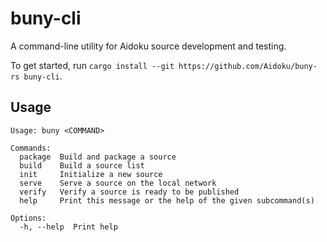 # buny-cli

A command-line utility for Aidoku source development and testing.

To get started, run `cargo install --git https://github.com/Aidoku/buny-rs buny-cli`.

## Usage

```
Usage: buny <COMMAND>

Commands:
  package  Build and package a source
  build    Build a source list
  init     Initialize a new source
  serve    Serve a source on the local network
  verify   Verify a source is ready to be published
  help     Print this message or the help of the given subcommand(s)

Options:
  -h, --help  Print help
```
